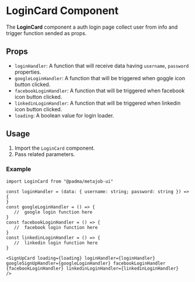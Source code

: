 # LoginCard Component

The **LoginCard** component a auth login page collect user from info and trigger function sended as props.

## Props

- `loginHandler`: A function that will receive data having `username`, `password` properties.
- `googleLoginHandler`: A function that will be triggered when goggle icon button clicked.
- `facebookLoginHandler`: A function that will be triggered when facebook icon button clicked.
- `linkedinLoginHandler`: A function that will be triggered when linkedin icon button clicked.
- `loading`: A boolean value for login loader.

## Usage

1. Import the `LoginCard` component.
2. Pass related parameters.

### Example

```tsx
import LoginCard from "@padma/metajob-ui"

const loginHandler = (data: { username: string; password: string }) => {
}
const googleLoginHandler = () => {
   //  google login function here
}
const facebookLoginHandler = () => {
   //  facebook login function here
}
const linkedinLoginHandler = () => {
   //  linkedin login function here
}

<SignUpCard loading={loading} loginHandler={loginHandler} googleSignUpHandler={googleLoginHandler} facebookLoginHandler {facebookLoginHandler} linkedinLoginHandler={linkedinLoginHandler}
/>

```
